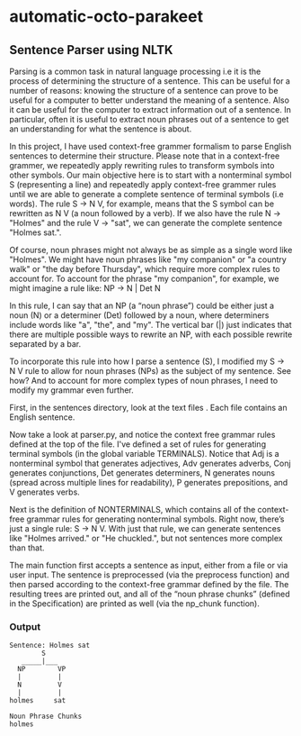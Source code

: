 # **automatic-octo-parakeet**
## **Sentence Parser using NLTK**
Parsing is a common task in natural language processing i.e it is the process of determining the structure of a sentence. This can be useful for a number of reasons: knowing the structure of a sentence can prove to be useful for a computer to better understand the meaning of a sentence. Also it can be useful for the computer to extract information out of a sentence. In particular, often it is useful to extract noun phrases out of a sentence to get an understanding for what the sentence is about.

In this project, I have used context-free grammer formalism to parse English sentences to determine their structure. Please note that in a context-free grammer, we repeatedly apply rewriting rules to transform symbols into other symbols. Our main objective here is to start with a nonterminal symbol S (representing a line) and repeatedly apply context-free grammer rules until we are able to generate a complete sentence of terminal symbols (i.e words). The rule S -> N V, for example, means that the S symbol can be rewritten as N V (a noun followed by a verb). If we also have the rule N -> "Holmes" and the rule V -> "sat", we can generate the complete sentence "Holmes sat.".

Of course, noun phrases might not always be as simple as a single word like "Holmes". We might have noun phrases like "my companion" or "a country walk" or "the day before Thursday", which require more complex rules to account for. To account for the phrase "my companion", for example, we might imagine a rule like:
NP -> N | Det N

In this rule, I can say that an NP (a “noun phrase”) could be either just a noun (N) or a determiner (Det) followed by a noun, where determiners include words like "a", "the", and "my". The vertical bar (|) just indicates that there are multiple possible ways to rewrite an NP, with each possible rewrite separated by a bar.

To incorporate this rule into how I parse a sentence (S), I modified my S -> N V rule to allow for noun phrases (NPs) as the subject of my sentence. See how? And to account for more complex types of noun phrases, I need to modify my grammar even further.

First, in the sentences directory, look at the text files . Each file contains an English sentence.

Now take a look at parser.py, and notice the context free grammar rules defined at the top of the file. I've defined a set of rules for generating terminal symbols (in the global variable TERMINALS). Notice that Adj is a nonterminal symbol that generates adjectives, Adv generates adverbs, Conj generates conjunctions, Det generates determiners, N generates nouns (spread across multiple lines for readability), P generates prepositions, and V generates verbs.

Next is the definition of NONTERMINALS, which contains all of the context-free grammar rules for generating nonterminal symbols. Right now, there’s just a single rule: S -> N V. With just that rule, we can generate sentences like "Holmes arrived." or "He chuckled.", but not sentences more complex than that.

The main function first accepts a sentence as input, either from a file or via user input. The sentence is preprocessed (via the preprocess function) and then parsed according to the context-free grammar defined by the file. The resulting trees are printed out, and all of the “noun phrase chunks” (defined in the Specification) are printed as well (via the np_chunk function).

### **Output**
```console
Sentence: Holmes sat
        S           
   _____|___   
  NP        VP
  |         |  
  N         V 
  |         |  
holmes     sat

Noun Phrase Chunks
holmes
```
